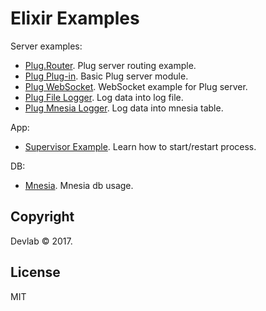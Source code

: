 # Elixir Examples

Server examples:

* [Plug.Router](../../tree/master/plug_routing). Plug server routing example.
* [Plug Plug-in](../../tree/master/my_plug). Basic Plug server module.
* [Plug WebSocket](../../tree/master/web_socket). WebSocket example for Plug server.
* [Plug File Logger](../../tree/master/plug_file_logger). Log data into log file.
* [Plug Mnesia Logger](../../tree/master/plug_mnesia_logger). Log data into mnesia table.

App:
* [Supervisor Example](../../tree/master/supervisor). Learn how to start/restart process.

DB:
* [Mnesia](../../tree/master/mnesia). Mnesia db usage.

## Copyright

Devlab &copy; 2017.

## License

MIT
